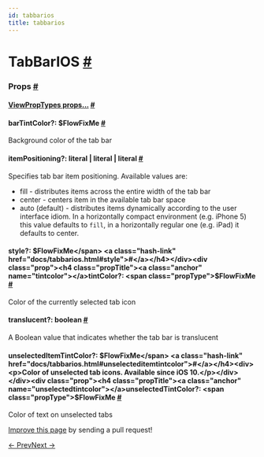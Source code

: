 ```yaml
---
id: tabbarios
title: tabbarios
---
```

<a id="content"></a><h1><a class="anchor" name="tabbarios"></a>TabBarIOS <a class="hash-link" href="docs/tabbarios.html#tabbarios">#</a></h1><div><noscript></noscript><h3><a class="anchor" name="props"></a>Props <a class="hash-link" href="docs/tabbarios.html#props">#</a></h3><div class="props"><div class="prop"><h4 class="propTitle"><a class="anchor" name="viewproptypes"></a><a href="docs/viewproptypes.html#props">ViewPropTypes props...</a> <a class="hash-link" href="docs/tabbarios.html#viewproptypes">#</a></h4></div><div class="prop"><h4 class="propTitle"><a class="anchor" name="bartintcolor"></a>barTintColor?: <span class="propType">$FlowFixMe</span> <a class="hash-link" href="docs/tabbarios.html#bartintcolor">#</a></h4><div><p>Background color of the tab bar</p></div></div><div class="prop"><h4 class="propTitle"><a class="anchor" name="itempositioning"></a>itemPositioning?: <span class="propType"><span><span>literal | </span><span>literal | </span>literal</span></span> <a class="hash-link" href="docs/tabbarios.html#itempositioning">#</a></h4><div><p>Specifies tab bar item positioning. Available values are:
- fill - distributes items across the entire width of the tab bar
- center - centers item in the available tab bar space
- auto (default) - distributes items dynamically according to the
user interface idiom. In a horizontally compact environment (e.g. iPhone 5)
this value defaults to <code>fill</code>, in a horizontally regular one (e.g. iPad)
it defaults to center.</p></div></div><div class="prop"><h4 class="propTitle"><a class="anchor" name="style"></a>style?: <span class="propType">$FlowFixMe</span> <a class="hash-link" href="docs/tabbarios.html#style">#</a></h4></div><div class="prop"><h4 class="propTitle"><a class="anchor" name="tintcolor"></a>tintColor?: <span class="propType">$FlowFixMe</span> <a class="hash-link" href="docs/tabbarios.html#tintcolor">#</a></h4><div><p>Color of the currently selected tab icon</p></div></div><div class="prop"><h4 class="propTitle"><a class="anchor" name="translucent"></a>translucent?: <span class="propType">boolean</span> <a class="hash-link" href="docs/tabbarios.html#translucent">#</a></h4><div><p>A Boolean value that indicates whether the tab bar is translucent</p></div></div><div class="prop"><h4 class="propTitle"><a class="anchor" name="unselecteditemtintcolor"></a>unselectedItemTintColor?: <span class="propType">$FlowFixMe</span> <a class="hash-link" href="docs/tabbarios.html#unselecteditemtintcolor">#</a></h4><div><p>Color of unselected tab icons. Available since iOS 10.</p></div></div><div class="prop"><h4 class="propTitle"><a class="anchor" name="unselectedtintcolor"></a>unselectedTintColor?: <span class="propType">$FlowFixMe</span> <a class="hash-link" href="docs/tabbarios.html#unselectedtintcolor">#</a></h4><div><p>Color of text on unselected tabs</p></div></div></div></div><p class="edit-page-block"><a target="_blank" href="https://github.com/facebook/react-native/blob/master/Libraries/Components/TabBarIOS/TabBarIOS.ios.js">Improve this page</a> by sending a pull request!</p><div class="docs-prevnext"><a class="docs-prev" href="docs/switch.html#content">← Prev</a><a class="docs-next" href="docs/tabbarios-item.html#content">Next →</a></div>